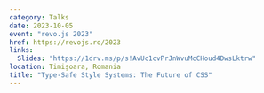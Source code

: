 ```yaml
---
category: Talks
date: 2023-10-05
event: "revo.js 2023"
href: https://revojs.ro/2023
links:
  Slides: "https://1drv.ms/p/s!AvUc1cvPrJnWvuMcCHoud4DwsLktrw"
location: Timișoara, Romania
title: "Type-Safe Style Systems: The Future of CSS"
---
```

